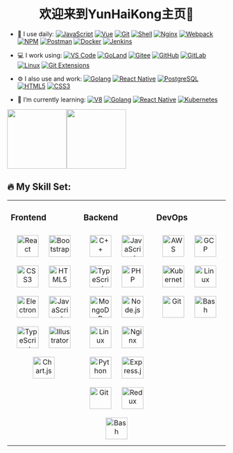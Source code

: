 <!-- ### 欢迎来到前端嚣张农民GitHub主页 👋 -->

<h1 align="center">欢迎来到YunHaiKong主页👋</h1>

<!--
**linweiqian/linweiqian** is a ✨ _special_ ✨ repository because its `README.md` (this file) appears on your GitHub profile.

Here are some ideas to get you started:

- 🔭 I’m currently working on ...
- 🌱 I’m currently learning ...
- 👯 I’m looking to collaborate on ...
- 🤔 I’m looking for help with ...
- 💬 Ask me about ...
- 📫 How to reach me: ...
- 😄 Pronouns: ...
- ⚡ Fun fact: ...
-->
<!-- ![Anurag's GitHub stats](https://github-readme-stats.vercel.app/api?username=linweiqian&show_icons=true&theme=radical) -->
- 🚀 I use daily:
  [![JavaScript](https://img.shields.io/badge/JavaScript-000000?logo=JavaScript&logoColor=FFCA28)](https://linweiqian.github.io/linweiqianBlog/)
  [![Vue](https://img.shields.io/badge/Vue.js-35495E?logo=vue.js&logoColor=4FC08D)](https://linweiqian.github.io/linweiqianBlog/)
  [![Git](https://img.shields.io/badge/-Git-000000?logo=git&logoColor=FF7043)](https://linweiqian.github.io/linweiqianBlog/)
  [![Shell](https://img.shields.io/badge/-Shell-4EC422?logo=Shell&logoColor=FF7043)](https://linweiqian.github.io/linweiqianBlog/)
  [![Nginx](https://img.shields.io/badge/-Nginx-F6C915?logo=nginx&logoColor=029137)](https://linweiqian.github.io/linweiqianBlog/)
  [![Webpack](https://img.shields.io/badge/-webpack-2B3A42?logo=webpack&logoColor=75AFCC)](https://linweiqian.github.io/linweiqianBlog/)
  [![NPM](https://img.shields.io/badge/-NPM-2875E3?logo=npm&logoColor=029137)](https://linweiqian.github.io/linweiqianBlog/)
  [![Postman](https://img.shields.io/badge/-Postman-7A1FA2?logo=postman&logoColor=FC8019)](https://linweiqian.github.io/linweiqianBlog/)
  [![Docker](https://img.shields.io/badge/docker-20232A?logo=docker&logoColor=61DAFB)](https://linweiqian.github.io/linweiqianBlog/)
  [![Jenkins](https://img.shields.io/badge/-Jenkins-F6C915?logo=jenkins&logoColor=F16061)](https://linweiqian.github.io/linweiqianBlog/)

- 💻 I work using:
  [![VS Code](https://img.shields.io/badge/-VS%20Code-007ACC?style=plastic&logo=visual-studio-code)](https://linweiqian.github.io/linweiqianBlog/)
  [![GoLand](https://img.shields.io/badge/-GoLand-000?logo=goland&logoColor=00ACC1)](https://linweiqian.github.io/linweiqianBlog/)
  [![Gitee](https://img.shields.io/badge/-Gitee-A80025?logo=gitee&logoColor=F16061)](https://linweiqian.github.io/linweiqianBlog/)
  [![GitHub](https://img.shields.io/badge/-GitHub-181717?style=plastic&logo=github)](https://linweiqian.github.io/linweiqianBlog/)
  [![GitLab](https://img.shields.io/badge/-GitLab-FCA121?style=plastic&logo=gitlab)](https://linweiqian.github.io/linweiqianBlog/)
  [![Linux](https://img.shields.io/badge/-Linux-F16061?logo=linux&logoColor=000)](https://linweiqian.github.io/linweiqianBlog/)
  [![Git Extensions](https://img.shields.io/badge/-Git%20Extensions-green?logo=git%20extensions&logoColor=DE3929)](https://linweiqian.github.io/linweiqianBlog/)

- ⚙️ I also use and work:
  [![Golang](https://img.shields.io/badge/-Golang-02569B?logo=go&logoColor=00ACC1)](https://linweiqian.github.io/linweiqianBlog/)
  [![React Native](https://img.shields.io/badge/React_Native-20232A?logo=react&logoColor=61DAFB)](https://linweiqian.github.io/linweiqianBlog/)
  [![PostgreSQL](https://img.shields.io/badge/-PostgreSQL-336791?style=plastic&logo=postgresql)](https://linweiqian.github.io/linweiqianBlog/)
  [![HTML5](https://img.shields.io/badge/-HTML5-E34F26?style=plastic&logo=html5&logoColor=white)](https://linweiqian.github.io/linweiqianBlog/)
  [![CSS3](https://img.shields.io/badge/-CSS3-1572B6?style=plastic&logo=css3)](https://linweiqian.github.io/linweiqianBlog/)

- 🌱 I’m currently learning:
  [![V8](https://img.shields.io/badge/-V8-3DDC84?logo=v8&logoColor=4788F4)](https://linweiqian.github.io/linweiqianBlog/)
  [![Golang](https://img.shields.io/badge/-Golang-02569B?logo=go&logoColor=00ACC1)](https://linweiqian.github.io/linweiqianBlog/)
  [![React Native](https://img.shields.io/badge/React_Native-20232A?logo=react&logoColor=61DAFB)](https://linweiqian.github.io/linweiqianBlog/)
  [![Kubernetes](https://img.shields.io/badge/-Kubernetes-F5F5F5?logo=Kubernetes&logoColor=316CE6)](https://linweiqian.github.io/linweiqianBlog/)


<!--
<div align="center" > <img height="137px" src="https://github-readme-stats.vercel.app/api?username=linweiqian&hide_title=true&hide_border=true&show_icons=trueline_height=21&text_color=000&icon_color=000&bg_color=0,ea6161,ffc64d,fffc4d,52fa5a&theme=graywhite" /> </div>
-->

<span><img src="https://github-readme-stats.vercel.app/api/top-langs/?username=linweiqian&layout=compact" height="137px" /></span><span><img height="137px" src="https://github-readme-stats.vercel.app/api?username=linweiqian&hide_title=true&hide_border=true&show_icons=trueline_height=21&text_color=000&icon_color=000&bg_color=0,ea6161,ffc64d,fffc4d,52fa5a&theme=graywhite" /> </span>



🔥 My Skill Set:
-----------------------
<table><tr><td valign="top" width="33%">

### Frontend  
<div align="center">  
<a href="https://reactjs.org/" target="_blank"><img style="margin: 10px" src="https://profilinator.rishav.dev/skills-assets/react-original-wordmark.svg" alt="React" height="50" /></a>  
<a href="https://getbootstrap.com/docs/3.4/javascript/" target="_blank"><img style="margin: 10px" src="https://profilinator.rishav.dev/skills-assets/bootstrap-plain.svg" alt="Bootstrap" height="50" /></a>  
<a href="https://www.w3schools.com/css/" target="_blank"><img style="margin: 10px" src="https://profilinator.rishav.dev/skills-assets/css3-original-wordmark.svg" alt="CSS3" height="50" /></a>  
<a href="https://en.wikipedia.org/wiki/HTML5" target="_blank"><img style="margin: 10px" src="https://profilinator.rishav.dev/skills-assets/html5-original-wordmark.svg" alt="HTML5" height="50" /></a>  
<a href="https://www.electronjs.org/" target="_blank"><img style="margin: 10px" src="https://profilinator.rishav.dev/skills-assets/electron-original.svg" alt="Electron" height="50" /></a>  
<a href="https://www.javascript.com/" target="_blank"><img style="margin: 10px" src="https://profilinator.rishav.dev/skills-assets/javascript-original.svg" alt="JavaScript" height="50" /></a>  
<a href="https://www.typescriptlang.org/" target="_blank"><img style="margin: 10px" src="https://profilinator.rishav.dev/skills-assets/typescript-original.svg" alt="TypeScript" height="50" /></a>  
<a href="https://www.adobe.com/in/products/illustrator.html" target="_blank"><img style="margin: 10px" src="https://profilinator.rishav.dev/skills-assets/adobe_illustrator-icon.svg" alt="Illustrator" height="50" /></a>  
<a href="https://www.chartjs.org/" target="_blank"><img style="margin: 10px" src="https://profilinator.rishav.dev/skills-assets/logo-title.svg" alt="Chart.js" height="50" /></a>  
</div>

</td><td valign="top" width="33%">



### Backend  
<div align="center">  
<a href="https://www.cplusplus.com/" target="_blank"><img style="margin: 10px" src="https://profilinator.rishav.dev/skills-assets/cplusplus-original.svg" alt="C++" height="50" /></a>  
<a href="https://www.javascript.com/" target="_blank"><img style="margin: 10px" src="https://profilinator.rishav.dev/skills-assets/javascript-original.svg" alt="JavaScript" height="50" /></a>  
<a href="https://www.typescriptlang.org/" target="_blank"><img style="margin: 10px" src="https://profilinator.rishav.dev/skills-assets/typescript-original.svg" alt="TypeScript" height="50" /></a>  
<a href="https://www.php.net/" target="_blank"><img style="margin: 10px" src="https://profilinator.rishav.dev/skills-assets/php-original.svg" alt="PHP" height="50" /></a>  
<a href="https://www.mongodb.com/" target="_blank"><img style="margin: 10px" src="https://profilinator.rishav.dev/skills-assets/mongodb-original-wordmark.svg" alt="MongoDB" height="50" /></a>  
<a href="https://nodejs.org/" target="_blank"><img style="margin: 10px" src="https://profilinator.rishav.dev/skills-assets/nodejs-original-wordmark.svg" alt="Node.js" height="50" /></a>  
<a href="https://www.linux.org/" target="_blank"><img style="margin: 10px" src="https://profilinator.rishav.dev/skills-assets/linux-original.svg" alt="Linux" height="50" /></a>  
<a href="https://www.nginx.com/" target="_blank"><img style="margin: 10px" src="https://profilinator.rishav.dev/skills-assets/nginx-original.svg" alt="Nginx" height="50" /></a>  
<a href="https://www.python.org/" target="_blank"><img style="margin: 10px" src="https://profilinator.rishav.dev/skills-assets/python-original.svg" alt="Python" height="50" /></a>  
<a href="https://expressjs.com/" target="_blank"><img style="margin: 10px" src="https://profilinator.rishav.dev/skills-assets/express-original-wordmark.svg" alt="Express.js" height="50" /></a>  
<a href="https://github.com/" target="_blank"><img style="margin: 10px" src="https://profilinator.rishav.dev/skills-assets/git-scm-icon.svg" alt="Git" height="50" /></a>  
<a href="https://redux.js.org/" target="_blank"><img style="margin: 10px" src="https://profilinator.rishav.dev/skills-assets/redux-original.svg" alt="Redux" height="50" /></a>  
<a href="https://www.gnu.org/software/bash/" target="_blank"><img style="margin: 10px" src="https://profilinator.rishav.dev/skills-assets/gnu_bash-icon.svg" alt="Bash" height="50" /></a>  
</div>

</td><td valign="top" width="33%">



### DevOps  
<div align="center">  
  <a href="https://aws.amazon.com/" target="_blank"><img style="margin: 10px" src="https://profilinator.rishav.dev/skills-assets/amazonwebservices-original-wordmark.svg" alt="AWS" height="50" /></a>  
  <a href="https://cloud.google.com/" target="_blank"><img style="margin: 10px" src="https://profilinator.rishav.dev/skills-assets/google_cloud-icon.svg" alt="GCP" height="50" /></a>  
  <a href="https://kubernetes.io/" target="_blank"><img style="margin: 10px" src="https://profilinator.rishav.dev/skills-assets/kubernetes-icon.svg" alt="Kubernetes" height="50" /></a>  
  <a href="https://www.linux.org/" target="_blank"><img style="margin: 10px" src="https://profilinator.rishav.dev/skills-assets/linux-original.svg" alt="Linux" height="50" /></a>  
  <a href="https://github.com/" target="_blank"><img style="margin: 10px" src="https://profilinator.rishav.dev/skills-assets/git-scm-icon.svg" alt="Git" height="50" /></a>  
  <a href="https://www.gnu.org/software/bash/" target="_blank"><img style="margin: 10px" src="https://profilinator.rishav.dev/skills-assets/gnu_bash-icon.svg" alt="Bash" height="50" /></a>  
</div>


<br/>  


